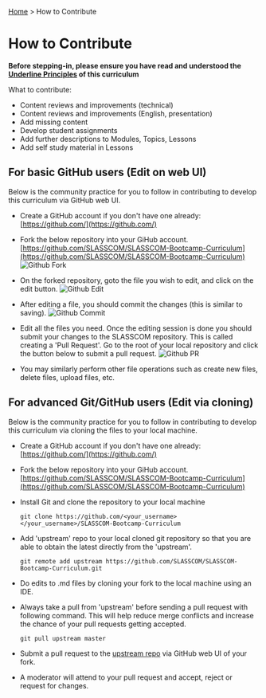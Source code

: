 [Home](./README.md) > How to Contribute

# How to Contribute

**Before stepping-in, please ensure you have read and understood the [Underline Principles](./README.md#underline-principles) of this curriculum**

What to contribute:

- Content reviews and improvements (technical)
- Content reviews and improvements (English, presentation)
- Add missing content
- Develop student assignments
- Add further descriptions to Modules, Topics, Lessons
- Add self study material in Lessons

## For basic GitHub users (Edit on web UI)

Below is the community practice for you to follow in contributing to develop this curriculum via GitHub web UI.

- Create a GitHub account if you don't have one already:
  [https://github.com/](https://github.com/)

- Fork the below repository into your GiHub account.
  [https://github.com/SLASSCOM/SLASSCOM-Bootcamp-Curriculum](https://github.com/SLASSCOM/SLASSCOM-Bootcamp-Curriculum)
  ![Github Fork](./assets/img/github_fork.png)

- On the forked repository, goto the file you wish to edit, and click on the edit button.
  ![Github Edit](./assets/img/github_edit.png)

- After editing a file, you should commit the changes (this is similar to saving).
  ![Github Commit](./assets/img/github_commit.png)

- Edit all the files you need. Once the editing session is done you should submit your changes to the SLASSCOM repository. This is called creating a 'Pull Request'. Go to the root of your local repository and click the button below to submit a pull request.
  ![Github PR](./assets/img/github_pr.png)

- You may similarly perform other file operations such as create new files, delete files, upload files, etc.

## For advanced Git/GitHub users (Edit via cloning)

Below is the community practice for you to follow in contributing to develop this curriculum via cloning the files to your local machine.

- Create a GitHub account if you don't have one already:
  [https://github.com/](https://github.com/)

- Fork the below repository into your GiHub account.
  [https://github.com/SLASSCOM/SLASSCOM-Bootcamp-Curriculum](https://github.com/SLASSCOM/SLASSCOM-Bootcamp-Curriculum)

- Install Git and clone the repository to your local machine

  `git clone https://github.com/<your_username></your_username>/SLASSCOM-Bootcamp-Curriculum`

- Add 'upstream' repo to your local cloned git repository so that you are able to obtain the latest directly from the 'upstream'.

  `git remote add upstream https://github.com/SLASSCOM/SLASSCOM-Bootcamp-Curriculum.git`

- Do edits to .md files by cloning your fork to the local machine using an IDE.
- Always take a pull from 'upstream' before sending a pull request with following command. This will help reduce merge conflicts and increase the chance of your pull requests getting accepted.

  `git pull upstream master`

- Submit a pull request to the [upstream repo](https://github.com/SLASSCOM/SLASSCOM-Bootcamp-Curriculum) via GitHub web UI of your fork.
- A moderator will attend to your pull request and accept, reject or request for changes.
